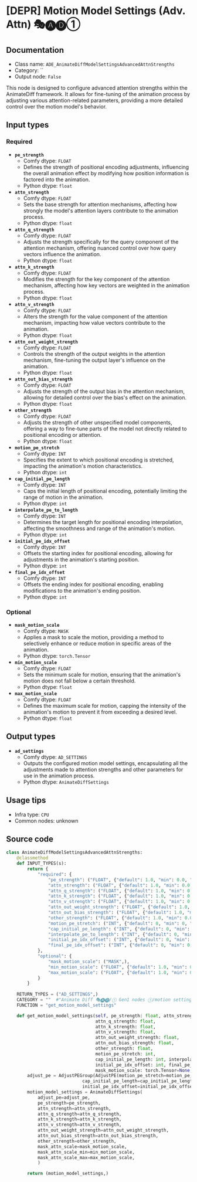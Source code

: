 # [DEPR] Motion Model Settings (Adv. Attn) 🎭🅐🅓①
## Documentation
- Class name: `ADE_AnimateDiffModelSettingsAdvancedAttnStrengths`
- Category: ``
- Output node: `False`

This node is designed to configure advanced attention strengths within the AnimateDiff framework. It allows for fine-tuning of the animation process by adjusting various attention-related parameters, providing a more detailed control over the motion model's behavior.
## Input types
### Required
- **`pe_strength`**
    - Comfy dtype: `FLOAT`
    - Defines the strength of positional encoding adjustments, influencing the overall animation effect by modifying how position information is factored into the animation.
    - Python dtype: `float`
- **`attn_strength`**
    - Comfy dtype: `FLOAT`
    - Sets the base strength for attention mechanisms, affecting how strongly the model's attention layers contribute to the animation process.
    - Python dtype: `float`
- **`attn_q_strength`**
    - Comfy dtype: `FLOAT`
    - Adjusts the strength specifically for the query component of the attention mechanism, offering nuanced control over how query vectors influence the animation.
    - Python dtype: `float`
- **`attn_k_strength`**
    - Comfy dtype: `FLOAT`
    - Modifies the strength for the key component of the attention mechanism, affecting how key vectors are weighted in the animation process.
    - Python dtype: `float`
- **`attn_v_strength`**
    - Comfy dtype: `FLOAT`
    - Alters the strength for the value component of the attention mechanism, impacting how value vectors contribute to the animation.
    - Python dtype: `float`
- **`attn_out_weight_strength`**
    - Comfy dtype: `FLOAT`
    - Controls the strength of the output weights in the attention mechanism, fine-tuning the output layer's influence on the animation.
    - Python dtype: `float`
- **`attn_out_bias_strength`**
    - Comfy dtype: `FLOAT`
    - Adjusts the strength of the output bias in the attention mechanism, allowing for detailed control over the bias's effect on the animation.
    - Python dtype: `float`
- **`other_strength`**
    - Comfy dtype: `FLOAT`
    - Adjusts the strength of other unspecified model components, offering a way to fine-tune parts of the model not directly related to positional encoding or attention.
    - Python dtype: `float`
- **`motion_pe_stretch`**
    - Comfy dtype: `INT`
    - Specifies the extent to which positional encoding is stretched, impacting the animation's motion characteristics.
    - Python dtype: `int`
- **`cap_initial_pe_length`**
    - Comfy dtype: `INT`
    - Caps the initial length of positional encoding, potentially limiting the range of motion in the animation.
    - Python dtype: `int`
- **`interpolate_pe_to_length`**
    - Comfy dtype: `INT`
    - Determines the target length for positional encoding interpolation, affecting the smoothness and range of the animation's motion.
    - Python dtype: `int`
- **`initial_pe_idx_offset`**
    - Comfy dtype: `INT`
    - Offsets the starting index for positional encoding, allowing for adjustments in the animation's starting position.
    - Python dtype: `int`
- **`final_pe_idx_offset`**
    - Comfy dtype: `INT`
    - Offsets the ending index for positional encoding, enabling modifications to the animation's ending position.
    - Python dtype: `int`
### Optional
- **`mask_motion_scale`**
    - Comfy dtype: `MASK`
    - Applies a mask to scale the motion, providing a method to selectively enhance or reduce motion in specific areas of the animation.
    - Python dtype: `torch.Tensor`
- **`min_motion_scale`**
    - Comfy dtype: `FLOAT`
    - Sets the minimum scale for motion, ensuring that the animation's motion does not fall below a certain threshold.
    - Python dtype: `float`
- **`max_motion_scale`**
    - Comfy dtype: `FLOAT`
    - Defines the maximum scale for motion, capping the intensity of the animation's motion to prevent it from exceeding a desired level.
    - Python dtype: `float`
## Output types
- **`ad_settings`**
    - Comfy dtype: `AD_SETTINGS`
    - Outputs the configured motion model settings, encapsulating all the adjustments made to attention strengths and other parameters for use in the animation process.
    - Python dtype: `AnimateDiffSettings`
## Usage tips
- Infra type: `CPU`
- Common nodes: unknown


## Source code
```python
class AnimateDiffModelSettingsAdvancedAttnStrengths:
    @classmethod
    def INPUT_TYPES(s):
        return {
            "required": {
                "pe_strength": ("FLOAT", {"default": 1.0, "min": 0.0, "max": 10.0, "step": 0.0001}),
                "attn_strength": ("FLOAT", {"default": 1.0, "min": 0.0, "max": 10.0, "step": 0.0001}),
                "attn_q_strength": ("FLOAT", {"default": 1.0, "min": 0.0, "max": 10.0, "step": 0.0001}),
                "attn_k_strength": ("FLOAT", {"default": 1.0, "min": 0.0, "max": 10.0, "step": 0.0001}),
                "attn_v_strength": ("FLOAT", {"default": 1.0, "min": 0.0, "max": 10.0, "step": 0.0001}),
                "attn_out_weight_strength": ("FLOAT", {"default": 1.0, "min": 0.0, "max": 10.0, "step": 0.0001}),
                "attn_out_bias_strength": ("FLOAT", {"default": 1.0, "min": 0.0, "max": 10.0, "step": 0.0001}),
                "other_strength": ("FLOAT", {"default": 1.0, "min": 0.0, "max": 10.0, "step": 0.0001}),
                "motion_pe_stretch": ("INT", {"default": 0, "min": 0, "step": 1}),
                "cap_initial_pe_length": ("INT", {"default": 0, "min": 0, "step": 1}),
                "interpolate_pe_to_length": ("INT", {"default": 0, "min": 0, "step": 1}),
                "initial_pe_idx_offset": ("INT", {"default": 0, "min": 0, "step": 1}),
                "final_pe_idx_offset": ("INT", {"default": 0, "min": 0, "step": 1}),
            },
            "optional": {
                "mask_motion_scale": ("MASK",),
                "min_motion_scale": ("FLOAT", {"default": 1.0, "min": 0.0, "step": 0.001}),
                "max_motion_scale": ("FLOAT", {"default": 1.0, "min": 0.0, "step": 0.001}),
            }
        }
    
    RETURN_TYPES = ("AD_SETTINGS",)
    CATEGORY = ""  #"Animate Diff 🎭🅐🅓/① Gen1 nodes ①/motion settings/experimental"
    FUNCTION = "get_motion_model_settings"

    def get_motion_model_settings(self, pe_strength: float, attn_strength: float,
                                  attn_q_strength: float,
                                  attn_k_strength: float,
                                  attn_v_strength: float,
                                  attn_out_weight_strength: float,
                                  attn_out_bias_strength: float,
                                  other_strength: float,
                                  motion_pe_stretch: int,
                                  cap_initial_pe_length: int, interpolate_pe_to_length: int,
                                  initial_pe_idx_offset: int, final_pe_idx_offset: int,
                                  mask_motion_scale: torch.Tensor=None, min_motion_scale: float=1.0, max_motion_scale: float=1.0):
        adjust_pe = AdjustPEGroup(AdjustPE(motion_pe_stretch=motion_pe_stretch,
                             cap_initial_pe_length=cap_initial_pe_length, interpolate_pe_to_length=interpolate_pe_to_length,
                             initial_pe_idx_offset=initial_pe_idx_offset, final_pe_idx_offset=final_pe_idx_offset))
        motion_model_settings = AnimateDiffSettings(
            adjust_pe=adjust_pe,
            pe_strength=pe_strength,
            attn_strength=attn_strength,
            attn_q_strength=attn_q_strength,
            attn_k_strength=attn_k_strength,
            attn_v_strength=attn_v_strength,
            attn_out_weight_strength=attn_out_weight_strength,
            attn_out_bias_strength=attn_out_bias_strength,
            other_strength=other_strength,
            mask_attn_scale=mask_motion_scale,
            mask_attn_scale_min=min_motion_scale,
            mask_attn_scale_max=max_motion_scale,
            )

        return (motion_model_settings,)

```
